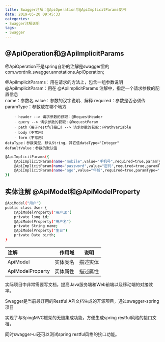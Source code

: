 ```yaml
---
title: Swagger注解：@ApiOperation与@ApiImplicitParams使用
date: 2019-05-20 09:45:33
categories: 
- Swagger注解说明
tags: 
- Swagger
---
```

## @ApiOperation和@ApiImplicitParams

@ApiOperation不是spring自带的注解是swagger里的com.wordnik.swagger.annotations.ApiOperation;

@ApiImplicitParams：用在请求的方法上，包含一组参数说明
    @ApiImplicitParam：用在 @ApiImplicitParams 注解中，指定一个请求参数的配置信息       
    name：参数名
    value：参数的汉字说明、解释
    required：参数是否必须传
    paramType：参数放在哪个地方

<!--more-->

        · header --> 请求参数的获取：@RequestHeader
        · query --> 请求参数的获取：@RequestParam
        · path（用于restful接口）--> 请求参数的获取：@PathVariable
        · body（不常用）
        · form（不常用）    
    dataType：参数类型，默认String，其它值dataType="Integer"       
    defaultValue：参数的默认值

``` bash
@ApiImplicitParams({
    @ApiImplicitParam(name="mobile",value="手机号",required=true,paramType="form"),
    @ApiImplicitParam(name="password",value="密码",required=true,paramType="form"),
    @ApiImplicitParam(name="age",value="年龄",required=true,paramType="form",dataType="Integer")
})
```

## 实体注解 @ApiModel和@ApiModelProperty  

``` bash
@ApiModel("用户")
public class User {
    @ApiModelProperty("用户ID")
    private long id;
    @ApiModelProperty("用户名")
    private String name;
    @ApiModelProperty("生日")
    private Date birth;
}
```
|  注解 | 作用域 |  说明 |
|:-----|-----:|:-----:|
|ApiModel	 |  实体类名  |   描述实体  |
|ApiModelProperty  |  实体属性  |   描述属性  |

实际项目中非常需要写文档，提高Java服务端和Web前端以及移动端的对接效率。

Swagger是当前最好用的Restful API文档生成的开源项目，通过swagger-spring项目

实现了与SpingMVC框架的无缝集成功能，方便生成spring restful风格的接口文档，

同时swagger-ui还可以测试spring restful风格的接口功能。
